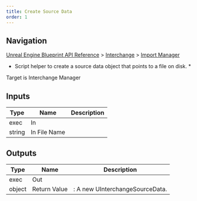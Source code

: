 ```yaml
---
title: Create Source Data
order: 1
---
```

## Navigation

[Unreal Engine Blueprint API Reference](https://dev.epicgames.com/documentation/en-us/unreal-engine/BlueprintAPI) > [Interchange](https://dev.epicgames.com/documentation/en-us/unreal-engine/BlueprintAPI/Interchange) > [Import Manager](https://dev.epicgames.com/documentation/en-us/unreal-engine/BlueprintAPI/Interchange/ImportManager)

- Script helper to create a source data object that points to a file on disk.
  \*

Target is Interchange Manager

## Inputs

| Type | Name | Description |
| --- | --- | --- |
| exec | In |  |
| string | In File Name |  |

## Outputs

| Type | Name | Description |
| --- | --- | --- |
| exec | Out |  |
| object | Return Value | : A new UInterchangeSourceData. |
